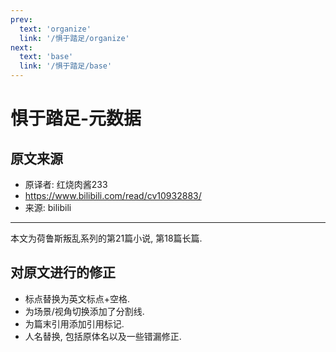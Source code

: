 ```yaml
---
prev:
  text: 'organize'
  link: '/惧于踏足/organize'
next:
  text: 'base'
  link: '/惧于踏足/base'
---
```


# 惧于踏足-元数据

## 原文来源

+ 原译者: 红烧肉酱233
+ <https://www.bilibili.com/read/cv10932883/>
+ 来源: bilibili

--------

本文为荷鲁斯叛乱系列的第21篇小说, 第18篇长篇.

## 对原文进行的修正

+ 标点替换为英文标点+空格.
+ 为场景/视角切换添加了分割线.
+ 为篇末引用添加引用标记.
+ 人名替换, 包括原体名以及一些错漏修正.

